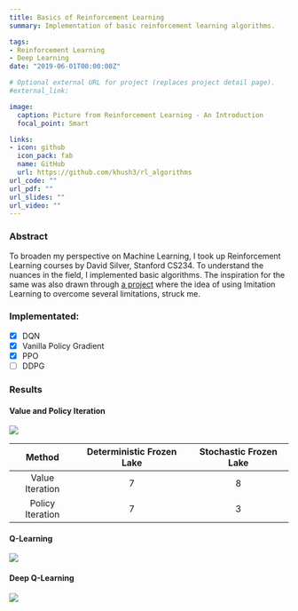 ```yaml
---
title: Basics of Reinforcement Learning
summary: Implementation of basic reinforcement learning algorithms.

tags:
- Reinforcement Learning
- Deep Learning
date: "2019-06-01T00:00:00Z"

# Optional external URL for project (replaces project detail page).
#external_link: 

image:
  caption: Picture from Reinforcement Learning - An Introduction
  focal_point: Smart

links:
- icon: github
  icon_pack: fab
  name: GitHub
  url: https://github.com/khush3/rl_algorithms
url_code: ""
url_pdf: ""
url_slides: ""
url_video: ""
---
```

### Abstract
To broaden my perspective on Machine Learning, I took up Reinforcement Learning courses by David Silver, Stanford CS234. To understand the nuances in the field, I implemented basic algorithms. The inspiration for the same was also drawn through [a project](https://khush3.github.io/publication/stair_climbing/) where the idea of using Imitation Learning to overcome several limitations, struck me.
### Implementated: 

- [x] DQN
- [x] Vanilla Policy Gradient
- [x] PPO
- [ ] DDPG

### Results
#### Value and Policy Iteration
![](https://media.giphy.com/media/L05KQuhnujAW3QyIkG/giphy.gif)

|      Method      | Deterministic Frozen Lake | Stochastic Frozen Lake |
| :--------------: | :-----------------------: | :--------------------: |
| Value Iteration  |             7             |           8            |
| Policy Iteration |             7             |           3            |

  

#### Q-Learning
![](https://media.giphy.com/media/KyAYvfmKlabE1zC820/giphy.gif)


#### Deep Q-Learning
![](https://media.giphy.com/media/PlsqPhHU7KnB2AdmYa/giphy.gif)
